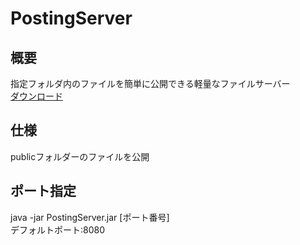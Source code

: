 # PostingServer

## 概要

指定フォルダ内のファイルを簡単に公開できる軽量なファイルサーバー <br>
[ダウンロード](https://github.com/Ringoame196/PostingServer/releases/latest)

## 仕様

publicフォルダーのファイルを公開

## ポート指定

java -jar PostingServer.jar [ポート番号] <br>
デフォルトポート:8080
